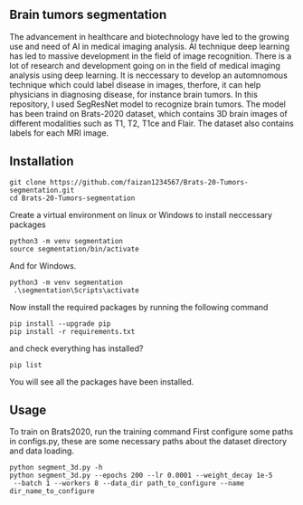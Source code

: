 
## Brain tumors segmentation
The advancement in healthcare and biotechnology have led to the growing use and need of AI in medical imaging analysis.
AI technique deep learning has led to massive development in the field of image recognition.
There is a lot of research and development going on in the field of medical imaging analysis using deep learning.
It is neccessary to develop an automnomous technique which could label disease in images, therfore, it can 
help physicians in diagnosing disease, for instance brain tumors. In this repository, I used SegResNet model to recognize 
brain tumors. The model has been traind on Brats-2020 dataset, which contains 3D brain images of different modalities such as T1, T2, T1ce and Flair. 
The dataset also contains labels for each MRI image.

## Installation

```
git clone https://github.com/faizan1234567/Brats-20-Tumors-segmentation.git
cd Brats-20-Tumors-segmentation
   ```
Create a virtual environment on linux or Windows to install neccessary packages
```
python3 -m venv segmentation
source segmentation/bin/activate
   ```
And for Windows.
```
python3 -m venv segmentation
 .\segmentation\Scripts\activate

   ```
Now install the required packages by running the following command
```
pip install --upgrade pip
pip install -r requirements.txt
   ```
and check everything has installed?
```
pip list
```
You will see all the packages have been installed.



## Usage
To train on Brats2020, run the training command
First configure some paths in configs.py, these are some necessary paths about the dataset directory 
and data loading.

```
python segment_3d.py -h
python segment_3d.py --epochs 200 --lr 0.0001 --weight_decay 1e-5
 --batch 1 --workers 8 --data_dir path_to_configure --name dir_name_to_configure
   ```
